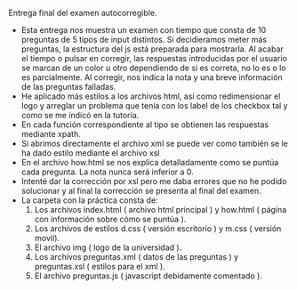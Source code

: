 Entrega final del examen autocorregible.
 * Esta entrega nos muestra un examen con tiempo que consta de 10 preguntas de 5 tipos de input distintos. Si decidieramos meter más preguntas, la estructura del js está preparada para mostrarla. Al acabar el tiempo o pulsar en corregir, las respuestas introducidas por el usuario se marcan de un color u otro dependiendo de si es correta, no lo es o lo es parcialmente. Al corregir, nos indica la nota y una breve información de las preguntas falladas.
 * He aplicado más estilos a los archivos html, así como redimensionar el logo y arreglar un problema que tenía con los label de los checkbox tal y como se me indicó en la tutoría.
 * En cada función correspondiente al tipo se obtienen las respuestas mediante xpath.
 * Si abrimos directamente el archivo xml se puede ver como también se le ha dado estilo mediante el archivo xsl
 * En el archivo how.html se nos explica detalladamente como se puntúa cada pregunta. La nota nunca será inferior a 0.
 * Intenté dar la corrección por xsl pero me daba errores que no he podido solucionar y al final la corrección se presenta al  final del examen.
 * La carpeta con la práctica consta de:
     1. Los archivos index.html ( archivo html principal ) y how.html ( página con información sobre cómo se puntúa ).
     2. Los archivos de estilos d.css ( versión escritorio ) y m.css ( versión movil).
     3. El archivo img ( logo de la universidad ). 
     4. Los archivos preguntas.xml ( datos de las preguntas ) y preguntas.xsl ( estilos para el xml ).
     5. El archivo preguntas.js ( javascript debidamente comentado ).
  
  

